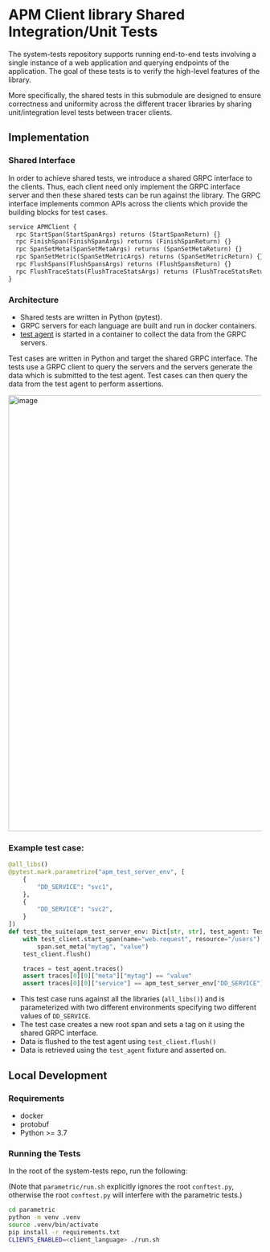 # APM Client library Shared Integration/Unit Tests
The system-tests repository supports running end-to-end tests involving a single instance of a web application and querying endpoints of the application. The goal of these tests is to verify the high-level features of the library. 

More specifically, the shared tests in this submodule are designed to ensure correctness and uniformity across the different tracer libraries by sharing unit/integration level tests between tracer clients.

## Implementation

### Shared Interface

In order to achieve shared tests, we introduce a shared GRPC interface to the clients. Thus, each client need only implement the GRPC interface server and then these shared tests can be run against the library. The GRPC interface implements common APIs across the clients which provide the building blocks for test cases.

```proto
service APMClient {
  rpc StartSpan(StartSpanArgs) returns (StartSpanReturn) {}
  rpc FinishSpan(FinishSpanArgs) returns (FinishSpanReturn) {}
  rpc SpanSetMeta(SpanSetMetaArgs) returns (SpanSetMetaReturn) {}
  rpc SpanSetMetric(SpanSetMetricArgs) returns (SpanSetMetricReturn) {}
  rpc FlushSpans(FlushSpansArgs) returns (FlushSpansReturn) {}
  rpc FlushTraceStats(FlushTraceStatsArgs) returns (FlushTraceStatsReturn) {}
}
```

### Architecture

- Shared tests are written in Python (pytest).
- GRPC servers for each language are built and run in docker containers.
- [test agent](https://github.com/DataDog/dd-apm-test-agent/) is started in a container to collect the data from the GRPC servers. 

Test cases are written in Python and target the shared GRPC interface. The tests use a GRPC client to query the servers and the servers generate the data which is submitted to the test agent. Test cases can then query the data from the test agent to perform assertions.


<img width="869" alt="image" src="https://user-images.githubusercontent.com/6321485/182887064-e241d65c-5e29-451b-a8a8-e8d18328c083.png">

### Example test case:


```python
@all_libs()
@pytest.mark.parametrize("apm_test_server_env", [
    {
        "DD_SERVICE": "svc1",
    },
    {
        "DD_SERVICE": "svc2",
    }
])
def test_the_suite(apm_test_server_env: Dict[str, str], test_agent: TestAgentAPI, test_client: _TestTracer):
    with test_client.start_span(name="web.request", resource="/users") as span:
        span.set_meta("mytag", "value")
    test_client.flush()

    traces = test_agent.traces()
    assert traces[0][0]["meta"]["mytag"] == "value"
    assert traces[0][0]["service"] == apm_test_server_env["DD_SERVICE"]
```

- This test case runs against all the libraries (`all_libs()`) and is parameterized with two different environments specifying two different values of `DD_SERVICE`.
- The test case creates a new root span and sets a tag on it using the shared GRPC interface. 
- Data is flushed to the test agent using `test_client.flush()`
- Data is retrieved using the `test_agent` fixture and asserted on.


## Local Development

### Requirements
- docker
- protobuf
- Python >= 3.7

### Running the Tests

In the root of the system-tests repo, run the following:

(Note that `parametric/run.sh` explicitly ignores the root `conftest.py`, otherwise the root `conftest.py` will interfere with the parametric tests.)

```bash
cd parametric
python -m venv .venv
source .venv/bin/activate
pip install -r requirements.txt
CLIENTS_ENABLED=<client_language> ./run.sh
```
